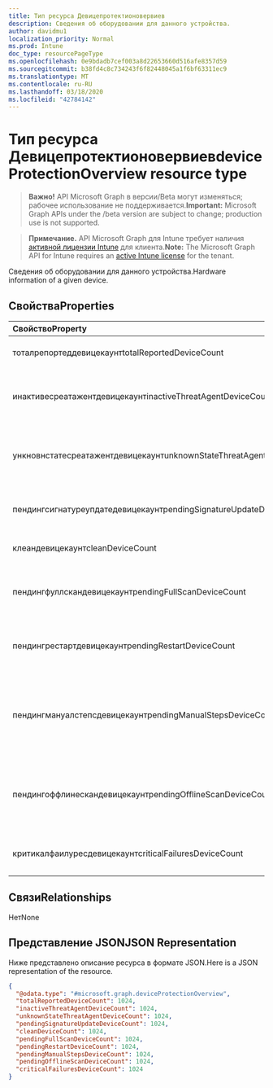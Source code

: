 ```yaml
---
title: Тип ресурса Девицепротектионовервиев
description: Сведения об оборудовании для данного устройства.
author: davidmu1
localization_priority: Normal
ms.prod: Intune
doc_type: resourcePageType
ms.openlocfilehash: 0e9bdadb7cef003a8d22653660d516afe8357d59
ms.sourcegitcommit: b38fd4c8c734243f6f82448045a1f6bf63311ec9
ms.translationtype: MT
ms.contentlocale: ru-RU
ms.lasthandoff: 03/18/2020
ms.locfileid: "42784142"
---
```

# <a name="deviceprotectionoverview-resource-type"></a><span data-ttu-id="33675-103">Тип ресурса Девицепротектионовервиев</span><span class="sxs-lookup"><span data-stu-id="33675-103">deviceProtectionOverview resource type</span></span>

> <span data-ttu-id="33675-104">**Важно!** API Microsoft Graph в версии/Beta могут изменяться; рабочее использование не поддерживается.</span><span class="sxs-lookup"><span data-stu-id="33675-104">**Important:** Microsoft Graph APIs under the /beta version are subject to change; production use is not supported.</span></span>

> <span data-ttu-id="33675-105">**Примечание.** API Microsoft Graph для Intune требует наличия [активной лицензии Intune](https://go.microsoft.com/fwlink/?linkid=839381) для клиента.</span><span class="sxs-lookup"><span data-stu-id="33675-105">**Note:** The Microsoft Graph API for Intune requires an [active Intune license](https://go.microsoft.com/fwlink/?linkid=839381) for the tenant.</span></span>

<span data-ttu-id="33675-106">Сведения об оборудовании для данного устройства.</span><span class="sxs-lookup"><span data-stu-id="33675-106">Hardware information of a given device.</span></span>

## <a name="properties"></a><span data-ttu-id="33675-107">Свойства</span><span class="sxs-lookup"><span data-stu-id="33675-107">Properties</span></span>
|<span data-ttu-id="33675-108">Свойство</span><span class="sxs-lookup"><span data-stu-id="33675-108">Property</span></span>|<span data-ttu-id="33675-109">Тип</span><span class="sxs-lookup"><span data-stu-id="33675-109">Type</span></span>|<span data-ttu-id="33675-110">Описание</span><span class="sxs-lookup"><span data-stu-id="33675-110">Description</span></span>|
|:---|:---|:---|
|<span data-ttu-id="33675-111">тоталрепортеддевицекаунт</span><span class="sxs-lookup"><span data-stu-id="33675-111">totalReportedDeviceCount</span></span>|<span data-ttu-id="33675-112">Int32</span><span class="sxs-lookup"><span data-stu-id="33675-112">Int32</span></span>|<span data-ttu-id="33675-113">Общее количество устройств.</span><span class="sxs-lookup"><span data-stu-id="33675-113">Total device count.</span></span>|
|<span data-ttu-id="33675-114">инактивесреатажентдевицекаунт</span><span class="sxs-lookup"><span data-stu-id="33675-114">inactiveThreatAgentDeviceCount</span></span>|<span data-ttu-id="33675-115">Int32</span><span class="sxs-lookup"><span data-stu-id="33675-115">Int32</span></span>|<span data-ttu-id="33675-116">Устройство с неактивным числом агентов угроз</span><span class="sxs-lookup"><span data-stu-id="33675-116">Device with inactive threat agent count</span></span>|
|<span data-ttu-id="33675-117">ункновнстатесреатажентдевицекаунт</span><span class="sxs-lookup"><span data-stu-id="33675-117">unknownStateThreatAgentDeviceCount</span></span>|<span data-ttu-id="33675-118">Int32</span><span class="sxs-lookup"><span data-stu-id="33675-118">Int32</span></span>|<span data-ttu-id="33675-119">Устройство с состоянием агента угроз "неизвестное количество".</span><span class="sxs-lookup"><span data-stu-id="33675-119">Device with threat agent state as unknown count.</span></span>|
|<span data-ttu-id="33675-120">пендингсигнатуреупдатедевицекаунт</span><span class="sxs-lookup"><span data-stu-id="33675-120">pendingSignatureUpdateDeviceCount</span></span>|<span data-ttu-id="33675-121">Int32</span><span class="sxs-lookup"><span data-stu-id="33675-121">Int32</span></span>|<span data-ttu-id="33675-122">Устройство со старым количеством подписей.</span><span class="sxs-lookup"><span data-stu-id="33675-122">Device with old signature count.</span></span>|
|<span data-ttu-id="33675-123">клеандевицекаунт</span><span class="sxs-lookup"><span data-stu-id="33675-123">cleanDeviceCount</span></span>|<span data-ttu-id="33675-124">Int32</span><span class="sxs-lookup"><span data-stu-id="33675-124">Int32</span></span>|<span data-ttu-id="33675-125">Очистка числа устройств.</span><span class="sxs-lookup"><span data-stu-id="33675-125">Clean device count.</span></span>|
|<span data-ttu-id="33675-126">пендингфуллскандевицекаунт</span><span class="sxs-lookup"><span data-stu-id="33675-126">pendingFullScanDeviceCount</span></span>|<span data-ttu-id="33675-127">Int32</span><span class="sxs-lookup"><span data-stu-id="33675-127">Int32</span></span>|<span data-ttu-id="33675-128">Количество устройств, ожидающих полного сканирования.</span><span class="sxs-lookup"><span data-stu-id="33675-128">Pending full scan device count.</span></span>|
|<span data-ttu-id="33675-129">пендингрестартдевицекаунт</span><span class="sxs-lookup"><span data-stu-id="33675-129">pendingRestartDeviceCount</span></span>|<span data-ttu-id="33675-130">Int32</span><span class="sxs-lookup"><span data-stu-id="33675-130">Int32</span></span>|<span data-ttu-id="33675-131">Количество устройств, ожидающих перезапуска.</span><span class="sxs-lookup"><span data-stu-id="33675-131">Pending restart device count.</span></span>|
|<span data-ttu-id="33675-132">пендингмануалстепсдевицекаунт</span><span class="sxs-lookup"><span data-stu-id="33675-132">pendingManualStepsDeviceCount</span></span>|<span data-ttu-id="33675-133">Int32</span><span class="sxs-lookup"><span data-stu-id="33675-133">Int32</span></span>|<span data-ttu-id="33675-134">Количество устройств, ожидающих действий, выполняемых вручную.</span><span class="sxs-lookup"><span data-stu-id="33675-134">Pending manual steps device count.</span></span>|
|<span data-ttu-id="33675-135">пендингоффлинескандевицекаунт</span><span class="sxs-lookup"><span data-stu-id="33675-135">pendingOfflineScanDeviceCount</span></span>|<span data-ttu-id="33675-136">Int32</span><span class="sxs-lookup"><span data-stu-id="33675-136">Int32</span></span>|<span data-ttu-id="33675-137">Количество устройств, ожидающих автономной проверки.</span><span class="sxs-lookup"><span data-stu-id="33675-137">Pending offline scan device count.</span></span>|
|<span data-ttu-id="33675-138">критикалфаилуресдевицекаунт</span><span class="sxs-lookup"><span data-stu-id="33675-138">criticalFailuresDeviceCount</span></span>|<span data-ttu-id="33675-139">Int32</span><span class="sxs-lookup"><span data-stu-id="33675-139">Int32</span></span>|<span data-ttu-id="33675-140">Количество устройств критических сбоев.</span><span class="sxs-lookup"><span data-stu-id="33675-140">Critical failures device count.</span></span>|

## <a name="relationships"></a><span data-ttu-id="33675-141">Связи</span><span class="sxs-lookup"><span data-stu-id="33675-141">Relationships</span></span>
<span data-ttu-id="33675-142">Нет</span><span class="sxs-lookup"><span data-stu-id="33675-142">None</span></span>

## <a name="json-representation"></a><span data-ttu-id="33675-143">Представление JSON</span><span class="sxs-lookup"><span data-stu-id="33675-143">JSON Representation</span></span>
<span data-ttu-id="33675-144">Ниже представлено описание ресурса в формате JSON.</span><span class="sxs-lookup"><span data-stu-id="33675-144">Here is a JSON representation of the resource.</span></span>
<!-- {
  "blockType": "resource",
  "@odata.type": "microsoft.graph.deviceProtectionOverview"
}
-->
``` json
{
  "@odata.type": "#microsoft.graph.deviceProtectionOverview",
  "totalReportedDeviceCount": 1024,
  "inactiveThreatAgentDeviceCount": 1024,
  "unknownStateThreatAgentDeviceCount": 1024,
  "pendingSignatureUpdateDeviceCount": 1024,
  "cleanDeviceCount": 1024,
  "pendingFullScanDeviceCount": 1024,
  "pendingRestartDeviceCount": 1024,
  "pendingManualStepsDeviceCount": 1024,
  "pendingOfflineScanDeviceCount": 1024,
  "criticalFailuresDeviceCount": 1024
}
```



